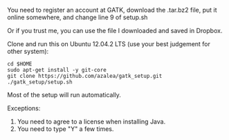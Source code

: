 You need to register an account at GATK, download the .tar.bz2 file, put it online somewhere, and change line 9 of setup.sh

Or if you trust me, you can use the file I downloaded and saved in Dropbox.

Clone and run this on Ubuntu 12.04.2 LTS (use your best judgement for other system):

    cd $HOME
    sudo apt-get install -y git-core
    git clone https://github.com/azalea/gatk_setup.git
    ./gatk_setup/setup.sh    

Most of the setup will run automatically.

Exceptions:

1. You need to agree to a license when installing Java.
2. You need to type "Y" a few times.

